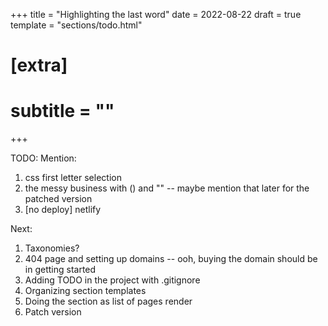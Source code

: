+++
title = "Highlighting the last word"
date = 2022-08-22
draft = true
template = "sections/todo.html"

# [extra]
# subtitle = ""
+++

TODO:
Mention:
1) css first letter selection
2) the messy business with () and "" -- maybe mention that later for the patched version
3) [no deploy] netlify


Next:
1) Taxonomies?
2) 404 page and setting up domains -- ooh, buying the domain should be in getting started
3) Adding TODO in the project with .gitignore
4) Organizing section templates
5) Doing the section as list of pages render
6) Patch version
